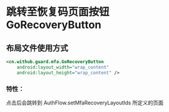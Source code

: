 # 跳转至恢复码页面按钮 GoRecoveryButton

## 布局文件使用方式
```xml
<cn.withub.guard.mfa.GoRecoveryButton
    android:layout_width="wrap_content"
    android:layout_height="wrap_content" />
```

### 特性：
点击后会跳转到 AuthFlow.setMfaRecoveryLayoutIds 所定义的页面
